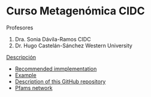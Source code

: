 # Curso Metagenómica CIDC 



Profesores 

1. Dra. Sonia Dávila-Ramos    CIDC
2. Dr. Hugo Castelán-Sánchez  Western University



[Descripción](#Descripción)
- [Recommended immplementation](#Recommended-immplementation)
- [Example](#Example)
- [Description of this GitHub repository](#Description-of-this-GitHub-repository)
- [Pfams network](#Pfams-network)
